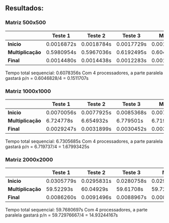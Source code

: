## Resultados:
### Matriz 500x500
| | Teste 1 | Teste 2 | Teste 3 | Média |
|---|---|---|---|---|
| **Inicio**        | 0.0016872s | 0.0018784s | 0.0017729s | 0.0017795s |
| **Multiplicação** | 0.5980954s | 0.5967036s | 0.6192495s | 0.6046828s |
| **Final**         | 0.0014480s | 0.0014438s | 0.0012283s | 0.0013733s |

Tempo total sequencial: 0.6078356s
Com 4 processadores, a parte paralela gastará p/n = 0.6046828/4 = 0.1511707s

### Matriz 1000x1000
| | Teste 1 | Teste 2 | Teste 3 | Média |
|---|---|---|---|---|
| **Inicio**        | 0.0070056s | 0.0077925s | 0.0085368s | 0.0077783s |
| **Multiplicação** | 6.724778s  | 6.654932s  | 6.779501s  | 6.719737s |
| **Final**         | 0.0029247s | 0.0031899s | 0.0030452s | 0.0030532s|

Tempo total sequencial: 6.7305685s
Com 4 processadores, a parte paralela gastará p/n = 6.719737/4 = 1.67993425s

### Matriz 2000x2000
| | Teste 1 | Teste 2 | Teste 3 | Média |
|---|---|---|---|---|
| **Inicio**        | 0.0305779s | 0.0295831s | 0.0280758s | 0.029412266s |
| **Multiplicação** | 59.52293s  | 60.04929s  | 59.61708s  | 59.72976667s |
| **Final**         | 0.0086260s | 0.0091496s | 0.0088967s | 0.008890766s |

Tempo total sequencial: 59.7680697s
Com 4 processadores, a parte paralela gastará p/n = 59.72976667/4 = 14.93244167s
